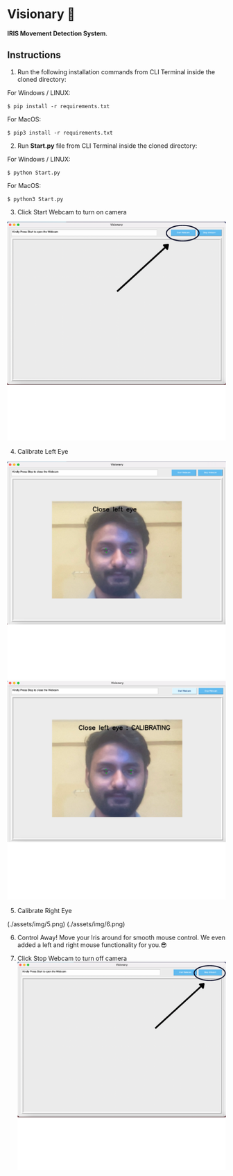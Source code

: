 # Visionary 👀

**IRIS Movement Detection System**.

## Instructions

1. Run the following installation commands from CLI Terminal inside the cloned directory:

For Windows / LINUX:

```
$ pip install -r requirements.txt
```

For MacOS:

```
$ pip3 install -r requirements.txt
```

2. Run **Start.py** file from CLI Terminal inside the cloned directory:

For Windows / LINUX:

```
$ python Start.py
```

For MacOS:

```
$ python3 Start.py
```

3. Click Start Webcam to turn on camera

![Visionary](./assets/img/start.png)

4. Calibrate Left Eye

![Visionary](./assets/img/3.png)
![Visionary](./assets/img/4.png)

5. Calibrate Right Eye

(./assets/img/5.png)
(./assets/img/6.png)

6. Control Away! Move your Iris around for smooth mouse control. 
We even added a left and right mouse functionality for you.😎

7. Click Stop Webcam to turn off camera
![Visionary](./assets/img/stop.png)

